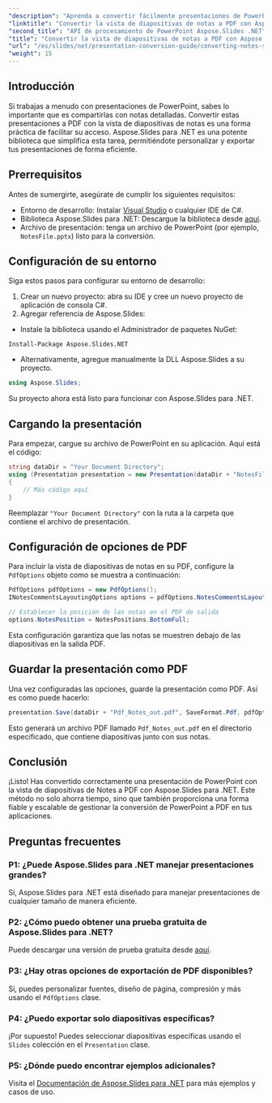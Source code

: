 ```yaml
---
"description": "Aprenda a convertir fácilmente presentaciones de PowerPoint con la vista de diapositivas de Notes a formato PDF con Aspose.Slides para .NET. Esta guía incluye instrucciones detalladas."
"linktitle": "Convertir la vista de diapositivas de notas a PDF con Aspose.Slides para .NET"
"second_title": "API de procesamiento de PowerPoint Aspose.Slides .NET"
"title": "Convertir la vista de diapositivas de notas a PDF con Aspose.Slides para .NET"
"url": "/es/slides/net/presentation-conversion-guide/converting-notes-slide-view-to-pdf/"
"weight": 15
---
```


## Introducción

Si trabajas a menudo con presentaciones de PowerPoint, sabes lo importante que es compartirlas con notas detalladas. Convertir estas presentaciones a PDF con la vista de diapositivas de notas es una forma práctica de facilitar su acceso. Aspose.Slides para .NET es una potente biblioteca que simplifica esta tarea, permitiéndote personalizar y exportar tus presentaciones de forma eficiente.

## Prerrequisitos

Antes de sumergirte, asegúrate de cumplir los siguientes requisitos:

- Entorno de desarrollo: Instalar [Visual Studio](https://visualstudio.microsoft.com/) o cualquier IDE de C#.
- Biblioteca Aspose.Slides para .NET: Descargue la biblioteca desde [aquí](https://releases.aspose.com/slides/net/).
- Archivo de presentación: tenga un archivo de PowerPoint (por ejemplo, `NotesFile.pptx`) listo para la conversión.

## Configuración de su entorno

Siga estos pasos para configurar su entorno de desarrollo:

1. Crear un nuevo proyecto: abra su IDE y cree un nuevo proyecto de aplicación de consola C#.
2. Agregar referencia de Aspose.Slides: 
- Instale la biblioteca usando el Administrador de paquetes NuGet:
 ```
 Install-Package Aspose.Slides.NET
 ```
- Alternativamente, agregue manualmente la DLL Aspose.Slides a su proyecto.

```csharp
using Aspose.Slides;
```
Su proyecto ahora está listo para funcionar con Aspose.Slides para .NET.

## Cargando la presentación

Para empezar, cargue su archivo de PowerPoint en su aplicación. Aquí está el código:

```csharp
string dataDir = "Your Document Directory";
using (Presentation presentation = new Presentation(dataDir + "NotesFile.pptx"))
{
	// Más código aquí
}

```

Reemplazar `"Your Document Directory"` con la ruta a la carpeta que contiene el archivo de presentación.

## Configuración de opciones de PDF

Para incluir la vista de diapositivas de notas en su PDF, configure la `PdfOptions` objeto como se muestra a continuación:

```csharp
PdfOptions pdfOptions = new PdfOptions();
INotesCommentsLayoutingOptions options = pdfOptions.NotesCommentsLayouting;

// Establecer la posición de las notas en el PDF de salida
options.NotesPosition = NotesPositions.BottomFull;
```

Esta configuración garantiza que las notas se muestren debajo de las diapositivas en la salida PDF.

## Guardar la presentación como PDF

Una vez configuradas las opciones, guarde la presentación como PDF. Así es como puede hacerlo:

```csharp
presentation.Save(dataDir + "Pdf_Notes_out.pdf", SaveFormat.Pdf, pdfOptions);
```

Esto generará un archivo PDF llamado `Pdf_Notes_out.pdf` en el directorio especificado, que contiene diapositivas junto con sus notas.

## Conclusión

¡Listo! Has convertido correctamente una presentación de PowerPoint con la vista de diapositivas de Notes a PDF con Aspose.Slides para .NET. Este método no solo ahorra tiempo, sino que también proporciona una forma fiable y escalable de gestionar la conversión de PowerPoint a PDF en tus aplicaciones.

## Preguntas frecuentes

### P1: ¿Puede Aspose.Slides para .NET manejar presentaciones grandes?
Sí, Aspose.Slides para .NET está diseñado para manejar presentaciones de cualquier tamaño de manera eficiente.

### P2: ¿Cómo puedo obtener una prueba gratuita de Aspose.Slides para .NET?
Puede descargar una versión de prueba gratuita desde [aquí](https://releases.aspose.com/).

### P3: ¿Hay otras opciones de exportación de PDF disponibles?
Sí, puedes personalizar fuentes, diseño de página, compresión y más usando el `PdfOptions` clase.

### P4: ¿Puedo exportar solo diapositivas específicas?
¡Por supuesto! Puedes seleccionar diapositivas específicas usando el `Slides` colección en el `Presentation` clase.

### P5: ¿Dónde puedo encontrar ejemplos adicionales?
Visita el [Documentación de Aspose.Slides para .NET](https://reference.aspose.com/slides/net/) para más ejemplos y casos de uso.